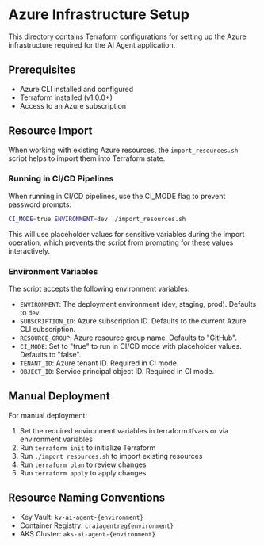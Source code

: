 # Azure Infrastructure Setup

This directory contains Terraform configurations for setting up the Azure infrastructure required for the AI Agent application.

## Prerequisites

- Azure CLI installed and configured
- Terraform installed (v1.0.0+)
- Access to an Azure subscription

## Resource Import

When working with existing Azure resources, the `import_resources.sh` script helps to import them into Terraform state.

### Running in CI/CD Pipelines

When running in CI/CD pipelines, use the CI_MODE flag to prevent password prompts:

```bash
CI_MODE=true ENVIRONMENT=dev ./import_resources.sh
```

This will use placeholder values for sensitive variables during the import operation, which prevents the script from prompting for these values interactively.

### Environment Variables

The script accepts the following environment variables:

- `ENVIRONMENT`: The deployment environment (dev, staging, prod). Defaults to `dev`.
- `SUBSCRIPTION_ID`: Azure subscription ID. Defaults to the current Azure CLI subscription.
- `RESOURCE_GROUP`: Azure resource group name. Defaults to "GitHub".
- `CI_MODE`: Set to "true" to run in CI/CD mode with placeholder values. Defaults to "false".
- `TENANT_ID`: Azure tenant ID. Required in CI mode.
- `OBJECT_ID`: Service principal object ID. Required in CI mode.

## Manual Deployment

For manual deployment:

1. Set the required environment variables in terraform.tfvars or via environment variables
2. Run `terraform init` to initialize Terraform
3. Run `./import_resources.sh` to import existing resources
4. Run `terraform plan` to review changes
5. Run `terraform apply` to apply changes

## Resource Naming Conventions

- Key Vault: `kv-ai-agent-{environment}`
- Container Registry: `craiagentreg{environment}`
- AKS Cluster: `aks-ai-agent-{environment}`
